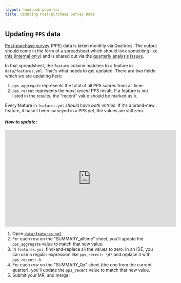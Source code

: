 ```yaml
---
layout: handbook-page-toc
title: Updating Post-purchase Survey Data
---
```


## Updating `PPS` data

[Post-purchase survey](https://about.gitlab.com/direction/product-operations/#post-purchase) (PPS) data is taken monthly via Qualtrics. The output should come in the form of a spreadsheet which should look something like [this (internal only)](https://docs.google.com/spreadsheets/d/1GG3I34bfCvj3l0ByPEKQK7dTNZKpVQ_HajQDdHPaM8I/edit#gid=930609182) and is shared out via the [quarterly analysis issues](https://gitlab.com/gitlab-com/Product/-/issues/2272).  

In that spreadsheet, the `feature` column matches to a feature in `data/features.yml`. That's what needs to get updated. There are two fields which we are updating here:

1. `pps_aggregate` represents the total of all PPS scores from all time.
1. `pps_recent` represents the _most recent_ PPS result. If a feature is not listed in the results, the "recent" value should be marked as `0`.

Every feature in `features.yml` _should have both entries_. If it's a brand-new feature, it hasn't been surveyed in a PPS yet, the values are still zero.

#### *How to update:*

<iframe width="560" height="315" src="https://www.youtube.com/embed/XG917ZHKnQE" title="YouTube video player" frameborder="0" allow="accelerometer; autoplay; clipboard-write; encrypted-media; gyroscope; picture-in-picture" allowfullscreen></iframe>

1. Open [`data/features.yml`](https://gitlab.com/gitlab-com/www-gitlab-com/-/blob/master/data/features.yml)
1. For each row on the "SUMMARY_alltime" sheet, you'll update the `pps_aggregate` value to match that new value.
1. In `features.yml`, find-and-replace all the values to zero. In an IDE, you can use a regular expression like `pps_recent: \d*` and replace it with `pps_recent: 0`.
1. For each row on the "SUMMARY_Qx" sheet (the one from the current quarter), you'll update the `pps_recent` value to match that new value.
1. Submit your MR, and merge!
